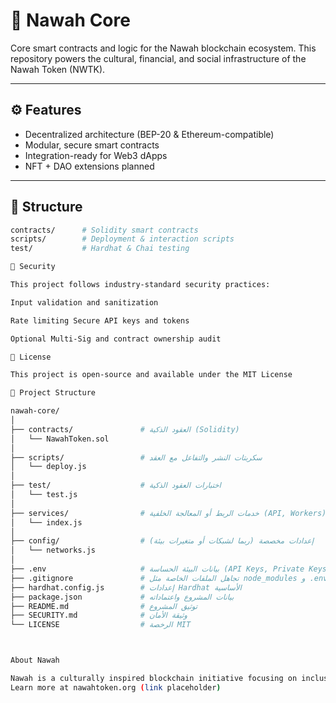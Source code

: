 # 🧱 Nawah Core

Core smart contracts and logic for the Nawah blockchain ecosystem. This repository powers the cultural, financial, and social infrastructure of the Nawah Token (NWTK).

---

## ⚙️ Features

- Decentralized architecture (BEP-20 & Ethereum-compatible)
- Modular, secure smart contracts
- Integration-ready for Web3 dApps
- NFT + DAO extensions planned

---

## 📁 Structure

```bash
contracts/      # Solidity smart contracts
scripts/        # Deployment & interaction scripts
test/           # Hardhat & Chai testing

🔐 Security 

This project follows industry-standard security practices:

Input validation and sanitization

Rate limiting Secure API keys and tokens

Optional Multi-Sig and contract ownership audit

📄 License 

This project is open-source and available under the MIT License

📁 Project Structure

nawah-core/
│
├── contracts/               # العقود الذكية (Solidity)
│   └── NawahToken.sol
│
├── scripts/                 # سكربتات النشر والتفاعل مع العقد
│   └── deploy.js
│
├── test/                    # اختبارات العقود الذكية
│   └── test.js
│
├── services/                # خدمات الربط أو المعالجة الخلفية (API, Workers)
│   └── index.js
│
├── config/                  # إعدادات مخصصة (ربما لشبكات أو متغيرات بيئة)
│   └── networks.js
│
├── .env                     # بيانات البيئة الحساسة (API Keys, Private Keys)
├── .gitignore               # تجاهل الملفات الخاصة مثل node_modules و .env
├── hardhat.config.js        # إعدادات Hardhat الأساسية
├── package.json             # بيانات المشروع واعتماداته
├── README.md                # توثيق المشروع
├── SECURITY.md              # وثيقة الأمان
└── LICENSE                  # الرخصة MIT



About Nawah 

Nawah is a culturally inspired blockchain initiative focusing on inclusion, empowerment, and legacy through innovation.
Learn more at nawahtoken.org (link placeholder)




